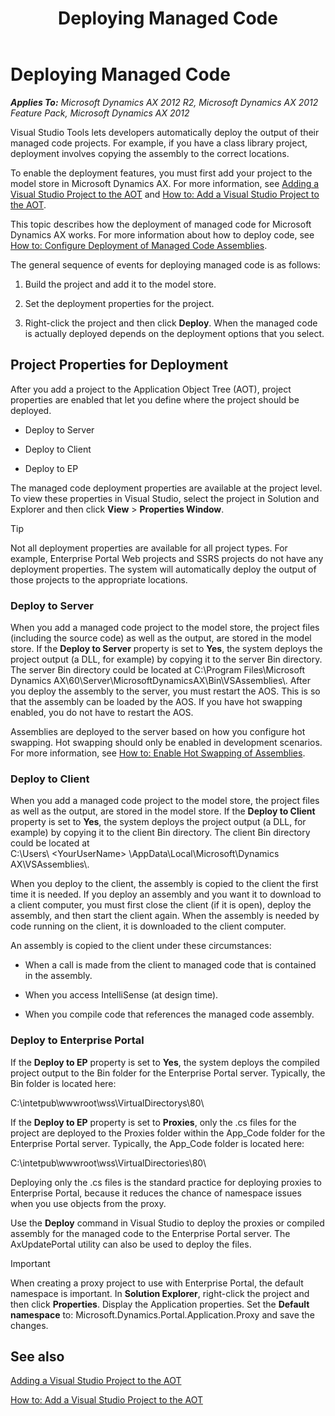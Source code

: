 ﻿---
title: Deploying Managed Code
TOCTitle: Deploying Managed Code
ms:assetid: 54955e3b-f484-4337-ba07-488a91fbb577
ms:mtpsurl: https://msdn.microsoft.com/en-us/library/Gg889192(v=AX.60)
ms:contentKeyID: 35272084
ms.date: 11/21/2012
mtps_version: v=AX.60
---

# Deploying Managed Code 


_**Applies To:** Microsoft Dynamics AX 2012 R2, Microsoft Dynamics AX 2012 Feature Pack, Microsoft Dynamics AX 2012_

Visual Studio Tools lets developers automatically deploy the output of their managed code projects. For example, if you have a class library project, deployment involves copying the assembly to the correct locations.

To enable the deployment features, you must first add your project to the model store in Microsoft Dynamics AX. For more information, see [Adding a Visual Studio Project to the AOT](adding-a-visual-studio-project-to-the-aot.md) and [How to: Add a Visual Studio Project to the AOT](how-to-add-a-visual-studio-project-to-the-aot.md).

This topic describes how the deployment of managed code for Microsoft Dynamics AX works. For more information about how to deploy code, see [How to: Configure Deployment of Managed Code Assemblies](how-to-configure-deployment-of-managed-code-assemblies.md).

The general sequence of events for deploying managed code is as follows:

1.  Build the project and add it to the model store.

2.  Set the deployment properties for the project.

3.  Right-click the project and then click **Deploy**. When the managed code is actually deployed depends on the deployment options that you select.

## Project Properties for Deployment

After you add a project to the Application Object Tree (AOT), project properties are enabled that let you define where the project should be deployed.

  - Deploy to Server

  - Deploy to Client

  - Deploy to EP

The managed code deployment properties are available at the project level. To view these properties in Visual Studio, select the project in Solution and Explorer and then click **View** \> **Properties Window**.


> [!TIP]
> <P>Not all deployment properties are available for all project types. For example, Enterprise Portal Web projects and SSRS projects do not have any deployment properties. The system will automatically deploy the output of those projects to the appropriate locations.</P>



### Deploy to Server

When you add a managed code project to the model store, the project files (including the source code) as well as the output, are stored in the model store. If the **Deploy to Server** property is set to **Yes**, the system deploys the project output (a DLL, for example) by copying it to the server Bin directory. The server Bin directory could be located at C:\\Program Files\\Microsoft Dynamics AX\\60\\Server\\MicrosoftDynamicsAX\\Bin\\VSAssemblies\\. After you deploy the assembly to the server, you must restart the AOS. This is so that the assembly can be loaded by the AOS. If you have hot swapping enabled, you do not have to restart the AOS.

Assemblies are deployed to the server based on how you configure hot swapping. Hot swapping should only be enabled in development scenarios. For more information, see [How to: Enable Hot Swapping of Assemblies](how-to-enable-hot-swapping-of-assemblies.md).

### Deploy to Client

When you add a managed code project to the model store, the project files as well as the output, are stored in the model store. If the **Deploy to Client** property is set to **Yes**, the system deploys the project output (a DLL, for example) by copying it to the client Bin directory. The client Bin directory could be located at C:\\Users\\ \<YourUserName\> \\AppData\\Local\\Microsoft\\Dynamics AX\\VSAssemblies\\.

When you deploy to the client, the assembly is copied to the client the first time it is needed. If you deploy an assembly and you want it to download to a client computer, you must first close the client (if it is open), deploy the assembly, and then start the client again. When the assembly is needed by code running on the client, it is downloaded to the client computer.

An assembly is copied to the client under these circumstances:

  - When a call is made from the client to managed code that is contained in the assembly.

  - When you access IntelliSense (at design time).

  - When you compile code that references the managed code assembly.

### Deploy to Enterprise Portal

If the **Deploy to EP** property is set to **Yes**, the system deploys the compiled project output to the Bin folder for the Enterprise Portal server. Typically, the Bin folder is located here:

C:\\intetpub\\wwwroot\\wss\\VirtualDirectorys\\80\\

If the **Deploy to EP** property is set to **Proxies**, only the .cs files for the project are deployed to the Proxies folder within the App\_Code folder for the Enterprise Portal server. Typically, the App\_Code folder is located here:

C:\\intetpub\\wwwroot\\wss\\VirtualDirectories\\80\\

Deploying only the .cs files is the standard practice for deploying proxies to Enterprise Portal, because it reduces the chance of namespace issues when you use objects from the proxy.

Use the **Deploy** command in Visual Studio to deploy the proxies or compiled assembly for the managed code to the Enterprise Portal server. The AxUpdatePortal utility can also be used to deploy the files.


> [!IMPORTANT]
> <P>When creating a proxy project to use with Enterprise Portal, the default namespace is important. In <STRONG>Solution Explorer</STRONG>, right-click the project and then click <STRONG>Properties</STRONG>. Display the Application properties. Set the <STRONG>Default namespace</STRONG> to: Microsoft.Dynamics.Portal.Application.Proxy and save the changes.</P>



## See also

[Adding a Visual Studio Project to the AOT](adding-a-visual-studio-project-to-the-aot.md)

[How to: Add a Visual Studio Project to the AOT](how-to-add-a-visual-studio-project-to-the-aot.md)

